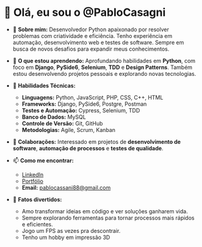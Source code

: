 # 👋 Olá, eu sou o @PabloCasagni 

- 🌟 **Sobre mim:** Desenvolvedor Python apaixonado por resolver problemas com criatividade e eficiência. Tenho experiência em automação, desenvolvimento web e testes de software. Sempre em busca de novos desafios para expandir meus conhecimentos.  
- 🚀 **O que estou aprendendo:** Aprofundando habilidades em **Python**, com foco em **Django**, **PySide6**, **Selenium**, **TDD** e **Design Patterns**. Também estou desenvolvendo projetos pessoais e explorando novas tecnologias.  
- 💼 **Habilidades Técnicas:**  
  - **Linguagens:** Python, JavaScript, PHP, CSS, C++, HTML
  - **Frameworks:** Django, PySide6, Postgre, Postman  
  - **Testes e Automação:** Cypress, Selenium, TDD  
  - **Banco de Dados:** MySQL  
  - **Controle de Versão:** Git, GitHub  
  - **Metodologias:** Agile, Scrum, Kanban  
- 🤝 **Colaborações:** Interessado em projetos de **desenvolvimento de software**, **automação de processos** e **testes de qualidade**.  
- 📫 **Como me encontrar:**  
  - [LinkedIn](https://www.linkedin.com/in/pablo-lacerda-casagni-54024323b/)  
  - [Portfólio](https://github.com/brikstricks)  
  - **Email:** pablocassani88@gmail.com 

- 🎉 **Fatos divertidos:**  
  - Amo transformar ideias em código e ver soluções ganharem vida.
  - Sempre explorando ferramentas para tornar processos mais rápidos e eficientes.  
  - Jogo um FPS as vezes pra descontrair.
  - Tenho um hobby em impressão 3D  

